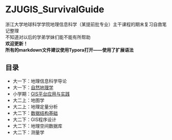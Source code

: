 # ZJUGIS_SurvivalGuide  
浙江大学地球科学学院地理信息科学（某提前批专业）主干课程的期末复习自救笔记整理  
不知道对以后的学弟学妹们能不能有所帮助  
**欢迎更新！**  
**所有的markdown文件建议使用Typora打开——使用了扩展语法**
  
## 目录
- 大一下：地理信息科学导论  
- 大一下：[自然地理学](https://github.com/yorktownting/ZJUGIS_SurvivalGuide/tree/master/%E8%87%AA%E7%84%B6%E5%9C%B0%E7%90%86%E5%AD%A6)  
- 小学期：[GIS平台应用与实践](https://github.com/yorktownting/ZJUGIS_SurvivalGuide/tree/master/GIS%E5%B9%B3%E5%8F%B0%E5%BA%94%E7%94%A8%E4%B8%8E%E5%AE%9E%E8%B7%B5)  
- 大二上：地图学  
- 大二上：地理定量分析  
- 大二下：[数据结构基础](https://github.com/yorktownting/ZJUGIS_SurvivalGuide/tree/master/%E6%95%B0%E6%8D%AE%E7%BB%93%E6%9E%84%E5%9F%BA%E7%A1%80)  
- 大二下：GIS程序设计  
- 大二下：地理空间数据库  
- 大二下：测量学  
